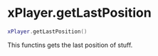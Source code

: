 # xPlayer.getLastPosition

```lua
xPlayer.getLastPosition()
```

This functins gets the last position of stuff.
